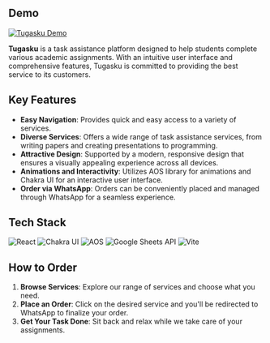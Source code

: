 ## Demo
[![Tugasku Demo](https://img.shields.io/badge/Tugasku-Demo-9cf?style=flat-square&logo=vercel&logoColor=white)](https://tugasku.vercel.app)

**Tugasku** is a task assistance platform designed to help students complete various academic assignments. With an intuitive user interface and comprehensive features, Tugasku is committed to providing the best service to its customers.

## Key Features
- **Easy Navigation**: Provides quick and easy access to a variety of services.
- **Diverse Services**: Offers a wide range of task assistance services, from writing papers and creating presentations to programming.
- **Attractive Design**: Supported by a modern, responsive design that ensures a visually appealing experience across all devices.
- **Animations and Interactivity**: Utilizes AOS library for animations and Chakra UI for an interactive user interface.
- **Order via WhatsApp**: Orders can be conveniently placed and managed through WhatsApp for a seamless experience.

## Tech Stack

![React](https://img.shields.io/badge/React-20232A?style=for-the-badge&logo=react&logoColor=61DAFB)
![Chakra UI](https://img.shields.io/badge/Chakra%20UI-319795?style=for-the-badge&logo=chakraui&logoColor=white)
![AOS](https://img.shields.io/badge/AOS-000000?style=for-the-badge&logo=aos&logoColor=white)
![Google Sheets API](https://img.shields.io/badge/Google%20Sheets%20API-34A853?style=for-the-badge&logo=googlesheets&logoColor=white)
![Vite](https://img.shields.io/badge/Vite-646CFF?style=for-the-badge&logo=vite&logoColor=white)

## How to Order

1. **Browse Services**: Explore our range of services and choose what you need.
2. **Place an Order**: Click on the desired service and you'll be redirected to WhatsApp to finalize your order.
3. **Get Your Task Done**: Sit back and relax while we take care of your assignments.
